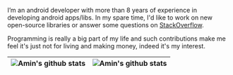 I’m an android developer with more than 8 years of experience in developing android apps/libs. In my spare time, I'd like to work on new open-source libraries or answer some questions on [StackOverflow](https://stackoverflow.com/users/1631967/aminography). 

Programming is really a big part of my life and such contributions make me feel it's just not for living and making money, indeed it's my interest.

| ![Amin's github stats](https://github-readme-stats.vercel.app/api?username=aminography&show_icons=true&theme=dracula&title_color=4caf50&icon_color=ffb74d&hide_title=true) | ![Amin's github stats](https://github-readme-stats.vercel.app/api/top-langs/?username=aminography&layout=compact&theme=dracula&title_color=FFFFFF) |
| --- | --- | 

<!--
**aminography/aminography** is a ✨ _special_ ✨ repository because its `README.md` (this file) appears on your GitHub profile.

Here are some ideas to get you started:

- 🔭 I’m currently working on ...
- 🌱 I’m currently learning ...
- 👯 I’m looking to collaborate on ...
- 🤔 I’m looking for help with ...
- 💬 Ask me about ...
- 📫 How to reach me: ...
- 😄 Pronouns: ...
- ⚡ Fun fact: ...
-->
